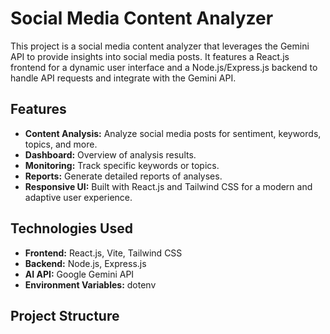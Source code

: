 # Social Media Content Analyzer

This project is a social media content analyzer that leverages the Gemini API to provide insights into social media posts. It features a React.js frontend for a dynamic user interface and a Node.js/Express.js backend to handle API requests and integrate with the Gemini API.

## Features

*   **Content Analysis:** Analyze social media posts for sentiment, keywords, topics, and more.
*   **Dashboard:** Overview of analysis results.
*   **Monitoring:** Track specific keywords or topics.
*   **Reports:** Generate detailed reports of analyses.
*   **Responsive UI:** Built with React.js and Tailwind CSS for a modern and adaptive user experience.

## Technologies Used

*   **Frontend:** React.js, Vite, Tailwind CSS
*   **Backend:** Node.js, Express.js
*   **AI API:** Google Gemini API
*   **Environment Variables:** dotenv

## Project Structure

